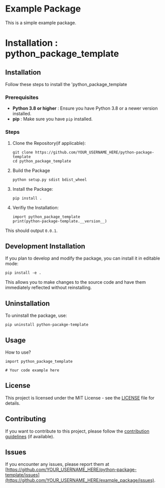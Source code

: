 # Example Package

This is a simple example package.

# Installation : python_package_template

## Installation

Follow these steps to install the 'python_package_template

### Prerequisites

* **Python 3.8 or higher** : Ensure you have Python 3.8 or a newer version installed.
* **pip** : Make sure you have `pip` installed.

### Steps

1. Clone the Repository(if applicable):

   ```
   git clone https://github.com/YOUR_USERNAME_HERE/python-package-template
   cd python_package_template
   ```
2. Build the Package

   ```
   python setup.py sdist bdist_wheel
   ```
3. Install the Package:

   ```
   pip install .
   ```
4. Verifiy the Installation:

   ```
   import python_package_template
   print(python-package-template.__version__)
   ```

This should output `0.0.1`.

## Development Installation

If you plan to develop and modify the package, you can install it in editable mode:

```
pip install -e .
```

This allows you to make changes to the source code and have them immediately reflected without reinstalling.

## Uninstallation

To uninstall the package, use:

```
pip uninstall python-pacakge-template
```

## Usage

How to use?

```
import python_package_template

# Your code example here

```

## License

This project is licensed under the MIT License - see the [LICENSE](l) file for details.

## Contributing

If you want to contribute to this project, please follow the [contribution guidelines](CONTRIBUTING.md) (if available).

## Issues

If you encounter any issues, please report them at [https://github.com/YOUR_USERNAME_HERE/python-package-template/issues](https://github.com/YOUR_USERNAME_HERE/example_package/issues).
